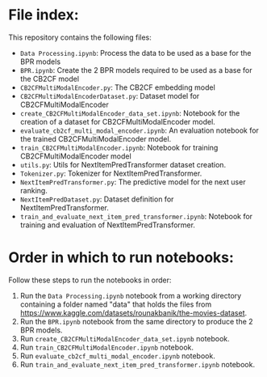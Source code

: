 # File index:

This repository contains the following files:

- `Data Processing.ipynb`: Process the data to be used as a base for the BPR models
- `BPR.ipynb`: Create the 2 BPR models required to be used as a base for the CB2CF model
- `CB2CFMultiModalEncoder.py`: The CB2CF embedding model
- `CB2CFMultiModalEncoderDataset.py`: Dataset model for CB2CFMultiModalEncoder
- `create_CB2CFMultiModalEncoder_data_set.ipynb`: Notebook for the creation of a dataset for CB2CFMultiModalEncoder model.
- `evaluate_cb2cf_multi_modal_encoder.ipynb`: An evaluation notebook for the trained CB2CFMultiModalEncoder model.
- `train_CB2CFMultiModalEncoder.ipynb`: Notebook for training CB2CFMultiModalEncoder model
- `utils.py`: Utils for NextItemPredTransformer dataset creation.
- `Tokenizer.py`: Tokenizer for NextItemPredTransformer.
- `NextItemPredTransformer.py`: The predictive model for the next user ranking.
- `NextItemPredDataset.py`: Dataset definition for NextItemPredTransformer.
- `train_and_evaluate_next_item_pred_transformer.ipynb`: Notebook for training and evaluation of NextItemPredTransformer.

# Order in which to run notebooks:

Follow these steps to run the notebooks in order:

1. Run the `Data Processing.ipynb` notebook from a working directory containing a folder named "data" that holds the files from https://www.kaggle.com/datasets/rounakbanik/the-movies-dataset.
2. Run the `BPR.ipynb` notebook from the same directory to produce the 2 BPR models.
3. Run `create_CB2CFMultiModalEncoder_data_set.ipynb` notebook.
4. Run `train_CB2CFMultiModalEncoder.ipynb` notebook.
5. Run `evaluate_cb2cf_multi_modal_encoder.ipynb` notebook.
6. Run `train_and_evaluate_next_item_pred_transformer.ipynb` notebook.
